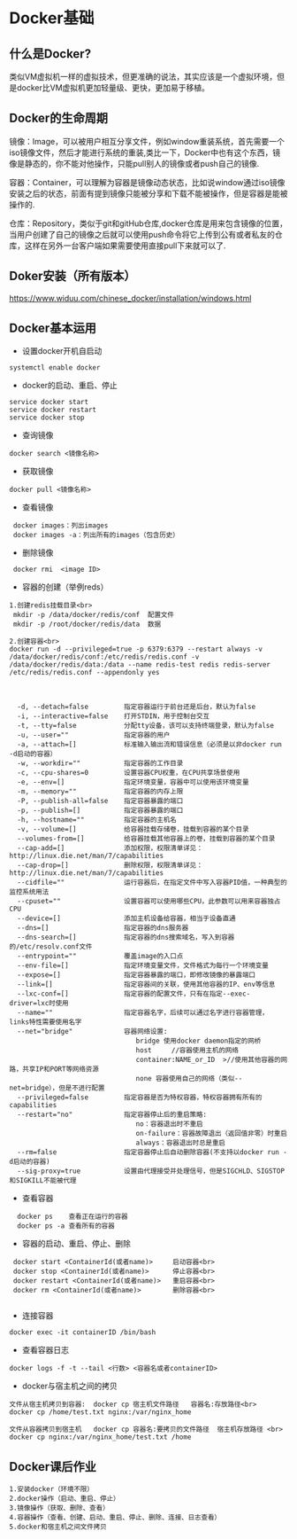 # Docker基础

## 什么是Docker?
类似VM虚拟机一样的虚拟技术，但更准确的说法，其实应该是一个虚拟环境，但是docker比VM虚拟机更加轻量级、更快，更加易于移植。

## Docker的生命周期
镜像：Image，可以被用户相互分享文件，例如window重装系统，首先需要一个iso镜像文件，然后才能进行系统的重装,类比一下，Docker中也有这个东西，镜像是静态的，你不能对他操作，只能pull别人的镜像或者push自己的镜像.

容器：Container，可以理解为容器是镜像动态状态，比如说window通过iso镜像安装之后的状态，前面有提到镜像只能被分享和下载不能被操作，但是容器是能被操作的.

仓库：Repository，类似于git和gitHub仓库,docker仓库是用来包含镜像的位置，当用户创建了自己的镜像之后就可以使用push命令将它上传到公有或者私友的仓库，这样在另外一台客户端如果需要使用直接pull下来就可以了.


## Doker安装（所有版本）
https://www.widuu.com/chinese_docker/installation/windows.html

## Docker基本运用
* 设置docker开机自启动<br>
```
systemctl enable docker
```
  
* docker的启动、重启、停止<br>
```
service docker start
service docker restart
service docker stop
```

* 查询镜像<br>
```
docker search <镜像名称>
```

* 获取镜像<br>
```
docker pull <镜像名称>
```

* 查看镜像<br>
```
 docker images：列出images
 docker images -a：列出所有的images（包含历史）
``` 
 
* 删除镜像<br>
```
 docker rmi  <image ID>
```
  
* 容器的创建（举例reds）<br>
```
1.创建redis挂载目录<br>
 mkdir -p /data/docker/redis/conf  配置文件
 mkdir -p /root/docker/redis/data  数据

2.创建容器<br>
docker run -d --privileged=true -p 6379:6379 --restart always -v /data/docker/redis/conf:/etc/redis/redis.conf -v /data/docker/redis/data:/data --name redis-test redis redis-server /etc/redis/redis.conf --appendonly yes
```
<br>

```
  -d, --detach=false         指定容器运行于前台还是后台，默认为false   
  -i, --interactive=false    打开STDIN，用于控制台交互  
  -t, --tty=false            分配tty设备，该可以支持终端登录，默认为false  
  -u, --user=""              指定容器的用户  
  -a, --attach=[]            标准输入输出流和错误信息（必须是以非docker run -d启动的容器）
  -w, --workdir=""           指定容器的工作目录 
  -c, --cpu-shares=0         设置容器CPU权重，在CPU共享场景使用  
  -e, --env=[]               指定环境变量，容器中可以使用该环境变量  
  -m, --memory=""            指定容器的内存上限  
  -P, --publish-all=false    指定容器暴露的端口  
  -p, --publish=[]           指定容器暴露的端口 
  -h, --hostname=""          指定容器的主机名  
  -v, --volume=[]            给容器挂载存储卷，挂载到容器的某个目录  
  --volumes-from=[]          给容器挂载其他容器上的卷，挂载到容器的某个目录
  --cap-add=[]               添加权限，权限清单详见：http://linux.die.net/man/7/capabilities  
  --cap-drop=[]              删除权限，权限清单详见：http://linux.die.net/man/7/capabilities  
  --cidfile=""               运行容器后，在指定文件中写入容器PID值，一种典型的监控系统用法  
  --cpuset=""                设置容器可以使用哪些CPU，此参数可以用来容器独占CPU  
  --device=[]                添加主机设备给容器，相当于设备直通  
  --dns=[]                   指定容器的dns服务器  
  --dns-search=[]            指定容器的dns搜索域名，写入到容器的/etc/resolv.conf文件  
  --entrypoint=""            覆盖image的入口点  
  --env-file=[]              指定环境变量文件，文件格式为每行一个环境变量  
  --expose=[]                指定容器暴露的端口，即修改镜像的暴露端口  
  --link=[]                  指定容器间的关联，使用其他容器的IP、env等信息  
  --lxc-conf=[]              指定容器的配置文件，只有在指定--exec-driver=lxc时使用  
  --name=""                  指定容器名字，后续可以通过名字进行容器管理，links特性需要使用名字  
  --net="bridge"             容器网络设置:
                                bridge 使用docker daemon指定的网桥     
                                host     //容器使用主机的网络  
                                container:NAME_or_ID  >//使用其他容器的网路，共享IP和PORT等网络资源  
                                none 容器使用自己的网络（类似--net=bridge），但是不进行配置 
  --privileged=false         指定容器是否为特权容器，特权容器拥有所有的capabilities  
  --restart="no"             指定容器停止后的重启策略:
                                no：容器退出时不重启  
                                on-failure：容器故障退出（返回值非零）时重启 
                                always：容器退出时总是重启  
  --rm=false                 指定容器停止后自动删除容器(不支持以docker run -d启动的容器)  
  --sig-proxy=true           设置由代理接受并处理信号，但是SIGCHLD、SIGSTOP和SIGKILL不能被代理  
```  
* 查看容器<br>
```
  docker ps    查看正在运行的容器
  docker ps -a 查看所有的容器
```   
   
* 容器的启动、重启、停止、删除<br>
```
 docker start <ContainerId(或者name)>     启动容器<br>
 docker stop <ContainerId(或者name)>      停止容器<br>
 docker restart <ContainerId(或者name)>   重启容器<br>
 docker rm <ContainerId(或者name)>        删除容器<br> 
 
 ```

* 连接容器<br>
```
docker exec -it containerID /bin/bash
```

* 查看容器日志<br>
```
docker logs -f -t --tail <行数> <容器名或者containerID>
```

* docker与宿主机之间的拷贝<br>
```
文件从宿主机拷贝到容器:  docker cp 宿主机文件路径   容器名:存放路径<br>
docker cp /home/test.txt nginx:/var/nginx_home

文件从容器拷贝到宿主机   docker cp 容器名:要拷贝的文件路径  宿主机存放路径 <br> 
docker cp nginx:/var/nginx_home/test.txt /home
```
## Docker课后作业
```
1.安装docker（环境不限）
2.docker操作（启动、重启、停止）
3.镜像操作（获取、删除、查看）
4.容器操作（查看、创建、启动、重启、停止、删除、连接、日志查看）
5.docker和宿主机之间文件拷贝
```
